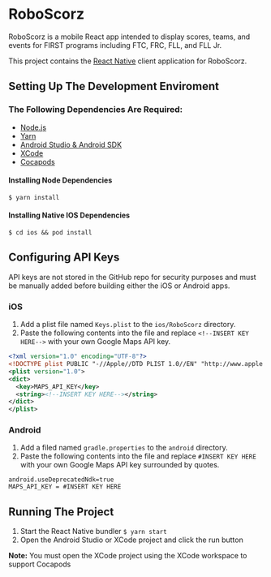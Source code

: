 # RoboScorz
RoboScorz is a mobile React app intended to display scores, teams, and events for FIRST programs including FTC, FRC, FLL, and FLL Jr.

This project contains the [React Native](https://facebook.github.io/react-native/) client application for RoboScorz.

## Setting Up The Development Enviroment
### The Following Dependencies Are Required:
- [Node.js](https://nodejs.org/en/)
- [Yarn](https://yarnpkg.com/en/)
- [Android Studio & Android SDK](https://developer.android.com/studio/)
- [XCode](https://developer.apple.com/xcode/)
- [Cocapods](https://cocoapods.org/)

#### Installing Node Dependencies
`$ yarn install`

#### Installing Native IOS Dependencies
`$ cd ios && pod install`

## Configuring API Keys
API keys are not stored in the GitHub repo for security purposes and must be manually added before building either the iOS or Android apps.

### iOS
1. Add a plist file named `Keys.plist` to the `ios/RoboScorz` directory.
2. Paste the following contents into the file and replace `<!--INSERT KEY HERE-->` with your own Google Maps API key.

```xml
<?xml version="1.0" encoding="UTF-8"?>
<!DOCTYPE plist PUBLIC "-//Apple//DTD PLIST 1.0//EN" "http://www.apple.com/DTDs/PropertyList-1.0.dtd">
<plist version="1.0">
<dict>
  <key>MAPS_API_KEY</key>
  <string><!--INSERT KEY HERE--></string>
</dict>
</plist>
```

### Android
1. Add a filed named `gradle.properties` to the `android` directory.
2. Paste the following contents into the file and replace `#INSERT KEY HERE` with your own Google Maps API key surrounded by quotes.

```
android.useDeprecatedNdk=true
MAPS_API_KEY = #INSERT KEY HERE
```

## Running The Project
1. Start the React Native bundler `$ yarn start`
2. Open the Android Studio or XCode project and click the run button

**Note:** You must open the XCode project using the XCode workspace to support Cocapods